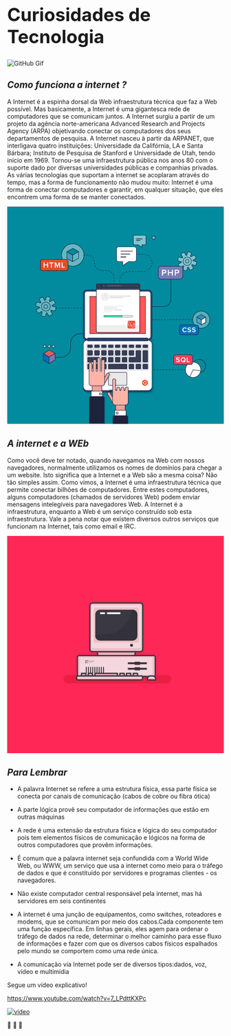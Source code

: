 ## **<h1>Curiosidades de Tecnologia</h1>**

![GitHub Gif](https://giffiles.alphacoders.com/209/209661.gif)


## _Como funciona a internet ?_ 

A Internet é a espinha dorsal da Web infraestrutura técnica que faz a Web possível. Mas basicamente, a Internet é uma gigantesca rede de computadores que se comunicam juntos.
A Internet surgiu a partir de um projeto da agência norte-americana Advanced Research and Projects Agency (ARPA) objetivando conectar os computadores dos seus departamentos de pesquisa. A Internet nasceu à partir da ARPANET, que interligava quatro instituições: Universidade da Califórnia, LA e Santa Bárbara; Instituto de Pesquisa de Stanford e Universidade de Utah, tendo início em 1969. 
Tornou-se uma infraestrutura pública nos anos 80 com o suporte dado por diversas universidades públicas e companhias privadas. As várias tecnologias que suportam a internet se acoplaram através do tempo, mas a forma de funcionamento não mudou muito: Internet é uma forma de conectar computadores e garantir, em qualquer situação, que eles encontrem uma forma de se manter conectados.


![imagem1](imagem\112-installing.png)



## _A internet e a WEb_

Como você deve ter notado, quando navegamos na Web com nossos navegadores, normalmente utilizamos os nomes de domínios para chegar a um website. Isto significa que a Internet e a Web são a mesma coisa? Não tão simples assim. Como vimos, a Internet é uma infraestrutura técnica que permite conectar bilhões de computadores. Entre estes computadores, alguns computadores (chamados de servidores Web) podem enviar mensagens intelegíveis para navegadores Web. A Internet é a infraestrutura, enquanto a Web é um serviço construído sob esta infraestrutura. Vale a pena notar que existem diversos outros serviços que funcionam na Internet, tais como email e IRC.

![imagem2](imagem\day-39-pc.png)


## _Para Lembrar_ 

* A palavra Internet se refere a uma estrutura física, essa parte física se conecta por canais de comunicação (cabos de cobre ou fibra ótica)

* A parte lógica provê seu computador de informações que estão em outras máquinas

* A rede é uma extensão da estrutura física e lógica do seu computador pois tem elementos físicos de comunicação e lógicos na forma de outros computadores que provêm informações.

* É comum que a palavra internet seja confundida com a World Wide Web, ou WWW, um serviço que usa a internet como meio para o tráfego de dados e que é constituído por servidores e programas clientes - os navegadores.

* Não existe computador central responsável pela internet, mas há servidores em seis continentes

* A internet é uma junção de equipamentos, como switches, roteadores e modems, que se comunicam por meio dos cabos.Cada componente tem uma função específica. Em linhas gerais, eles agem para ordenar o tráfego de dados na rede, determinar o melhor caminho para esse fluxo de informações e fazer com que os diversos cabos físicos espalhados pelo mundo se comportem como uma rede única.

* A comunicação via Internet pode ser de diversos tipos:dados, voz, vídeo e multimídia


Segue um vídeo explicativo! 

https://www.youtube.com/watch?v=7_LPdttKXPc

[![vídeo](https://www.youtube.com/watch?v=7_LPdttKXPc.jpg)](https://www.youtube.com/watch?v=7_LPdttKXPc)


:clap: :clap: :clap:




